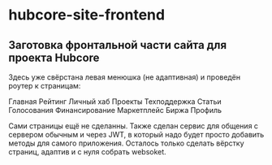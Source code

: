 # hubcore-site-frontend

## Заготовка фронтальной части сайта для проекта Hubcore
Здесь уже свёрстана левая менюшка (не адаптивная) и проведён роутер к страницам:

Главная
Рейтинг
Личный хаб
Проекты
Техподдержка
Статьи
Голосования
Финансирование
Маркетплейс
Биржа
Профиль

Сами страницы ещё не сделанны.
Также сделан сервис для общения с сервером обычным и через JWT, в который надо будет просто добавить методы для самого приложения.
Осталось только сделать вёрстку страниц, адаптив и с нуля собрать websoket.
